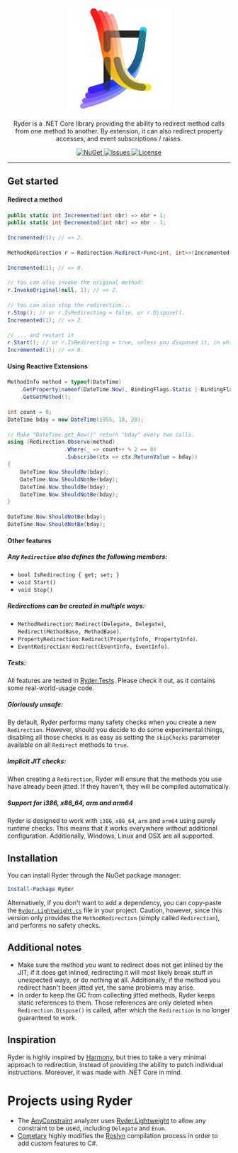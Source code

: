 <p align="center">
    <img src="./Ryder/Properties/Icon.png" alt="Ryder">
</p>

<p align="center">
  Ryder is a .NET Core library providing the ability to redirect method calls from one method to another. By extension, it can also redirect property accesses, and event subscriptions / raises.
</p>

<p align="center">
  <a href="https://nuget.org/packages/Ryder">
    <img src="https://img.shields.io/nuget/v/Ryder.svg" alt="NuGet">
  </a>
  <a href="../../issues">
    <img src="https://img.shields.io/github/issues-raw/6A/Ryder.svg" alt="Issues">
  </a>
  <a href="./LICENSE.md">
    <img src="https://img.shields.io/github/license/6A/Ryder.svg" alt="License">
  </a>
</p>

-----

## Get started
#### Redirect a method
```csharp
public static int Incremented(int nbr) => nbr + 1;
public static int Decremented(int nbr) => nbr - 1;

Incremented(1); // => 2.

MethodRedirection r = Redirection.Redirect<Func<int, int>>(Incremented, Decremented);

Incremented(1); // => 0.

// You can also invoke the original method:
r.InvokeOriginal(null, 1); // => 2.

// You can also stop the redirection...
r.Stop(); // or r.IsRedirecting = false, or r.Dispose().
Incremented(1); // => 2.

// ... and restart it
r.Start(); // or r.IsRedirecting = true, unless you disposed it, in which case it's no longer usable
Incremented(1); // => 0.
```

#### Using Reactive Extensions
```csharp
MethodInfo method = typeof(DateTime)
    .GetProperty(nameof(DateTime.Now), BindingFlags.Static | BindingFlags.Public)
    .GetGetMethod();

int count = 0;
DateTime bday = new DateTime(1955, 10, 28);

// Make "DateTime.get_Now()" return "bday" every two calls.
using (Redirection.Observe(method)
                  .Where(_ => count++ % 2 == 0)
                  .Subscribe(ctx => ctx.ReturnValue = bday))
{
    DateTime.Now.ShouldBe(bday);
    DateTime.Now.ShouldNotBe(bday);
    DateTime.Now.ShouldBe(bday);
    DateTime.Now.ShouldNotBe(bday);
}

DateTime.Now.ShouldNotBe(bday);
DateTime.Now.ShouldNotBe(bday);
```

#### Other features
##### Any `Redirection` also defines the following members:
- `bool IsRedirecting { get; set; }`
- `void Start()`
- `void Stop()`

##### Redirections can be created in multiple ways:
- `MethodRedirection`: `Redirect(Delegate, Delegate)`, `Redirect(MethodBase, MethodBase)`.
- `PropertyRedirection`: `Redirect(PropertyInfo, PropertyInfo)`.
- `EventRedirection`: `Redirect(EventInfo, EventInfo)`.

##### Tests:
All features are tested in [Ryder.Tests](./Ryder.Tests). Please check it out, as it contains some real-world-usage code.

##### Gloriously unsafe:
By default, Ryder performs many safety checks when you create a new `Redirection`. However, should you decide to do some experimental things, disabling all those checks is as easy as setting the `skipChecks` parameter available on all `Redirect` methods to `true`.

##### Implicit JIT checks:
When creating a `Redirection`, Ryder will ensure that the methods you use have already been jitted. If they haven't, they will be compiled automatically.

##### Support for i386, x86_64, arm and arm64
Ryder is designed to work with `i386`, `x86_64`, `arm` and `arm64` using purely runtime checks. This means that it works everywhere
without additional configuration. Additionally, Windows, Linux and OSX are all supported.

## Installation
You can install Ryder through the NuGet package manager:
```powershell
Install-Package Ryder
```

Alternatively, if you don't want to add a dependency, you can copy-paste the
[`Ryder.Lightweight.cs`](./Ryder.Lightweight/Ryder.Lightweight.cs) file in your project. Caution, however, since this version only provides the `MethodRedirection` (simply called `Redirection`), and performs no safety checks.

## Additional notes
- Make sure the method you want to redirect does not get inlined by the JIT; if it does get inlined, redirecting it will most likely break stuff in unexpected ways, or do nothing at all. Additionally, if the method you redirect hasn't been jitted yet, the same problems may arise.
- In order to keep the GC from collecting jitted methods, Ryder keeps static references to them. Those references are only deleted when `Redirection.Dispose()` is called, after which the `Redirection` is no longer guaranteed to work.

## Inspiration
Ryder is highly inspired by [Harmony](https://github.com/pardeike/Harmony), but tries
to take a very minimal approach to redirection, instead of providing the ability to patch individual instructions. Moreover, it was made with .NET Core in mind.

# Projects using Ryder
- The [AnyConstraint](https://github.com/6A/AnyConstraint.Analyzer) analyzer uses [Ryder.Lightweight](./Ryder.Lightweight) to allow any constraint to be used, including `Delegate` and `Enum`.
- [Cometary](https://github.com/6A/Cometary) highly modifies the [Roslyn](https://github.com/dotnet/roslyn) compilation process in order to add custom features to C#.
